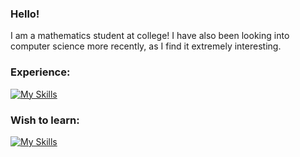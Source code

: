 ### Hello!

I am a mathematics student at college! I have also been looking into computer science more recently, as I find it extremely
interesting. 

### Experience:
[![My Skills](https://skillicons.dev/icons?i=py,latex,c)](https://skillicons.dev)

### Wish to learn:
[![My Skills](https://skillicons.dev/icons?i=ocaml,rust)](https://skillicons.dev)
